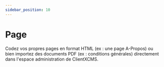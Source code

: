 ```yaml
---
sidebar_position: 10
---
```


# Page

Codez vos propres pages en format HTML (ex : une page A-Propos) ou bien importez des documents PDF (ex : conditions générales) directement dans l'espace administration de ClientXCMS.
